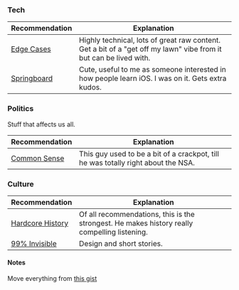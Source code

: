 ### Tech

| Recommendation       | Explanation |
| -------------------- |-------------|
| [Edge Cases](http://edgecasesshow.com) | Highly technical, lots of great raw content. Get a bit of a "get off my lawn" vibe from it but can be lived with. |
| [Springboard](http://springboardshow.com) | Cute, useful to me as someone interested in how people learn iOS. I was on it. Gets extra kudos. |

### Politics

Stuff that affects us all.

| Recommendation       | Explanation |
| -------------------- |-------------|
| [Common Sense](http://dancarlin.com) | This guy used to be a bit of a crackpot, till he was totally right about the NSA.|

### Culture

| Recommendation       | Explanation |
| -------------------- |-------------|
| [Hardcore History](http://dancarlin.com) | Of all recommendations, this is the strongest. He makes history really compelling listening.|
| [99% Invisible](http://99percentinvisible.prx.org) | Design and short stories.|

#### Notes

Move everything from [this gist](https://gist.github.com/orta/8438034)
